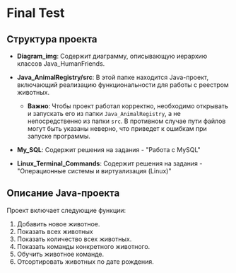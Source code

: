 # Final Test

## Структура проекта

- **Diagram_img**: Содержит диаграмму, описывающую иерархию классов Java_HumanFriends.
  
- **Java_AnimalRegistry/src**: В этой папке находится Java-проект, включающий реализацию функциональности для работы с реестром животных. 
  - **Важно**: Чтобы проект работал корректно, необходимо открывать и запускать его из папки `Java_AnimalRegistry`, а не непосредственно из папки `src`. В противном случае пути файлов могут быть указаны неверно, что приведет к ошибкам при запуске программы.
  
- **My_SQL**: Содержит решения на задания - "Работа с MySQL"
  
- **Linux_Terminal_Commands**: Содержит решения на задания - "Операционные системы и виртуализация (Linux)"

## Описание Java-проекта

Проект включает следующие функции:
1. Добавить новое животное.
2. Показать всех животных
3. Показать количество всех животных.
4. Показать команды конкретного животного.
5. Обучить животное команде.
6. Отсортировать животных по дате рождения.
